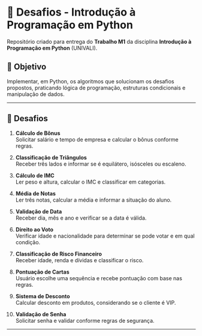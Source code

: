 # 🚀 Desafios - Introdução à Programação em Python

Repositório criado para entrega do **Trabalho M1** da disciplina **Introdução à Programação em Python** (UNIVALI).

## 🎯 Objetivo
Implementar, em Python, os algoritmos que solucionam os desafios propostos, praticando lógica de programação, estruturas condicionais e manipulação de dados.

---

## 📝 Desafios

1. **Cálculo de Bônus**  
   Solicitar salário e tempo de empresa e calcular o bônus conforme regras.

2. **Classificação de Triângulos**  
   Receber três lados e informar se é equilátero, isósceles ou escaleno.

3. **Cálculo de IMC**  
   Ler peso e altura, calcular o IMC e classificar em categorias.

4. **Média de Notas**  
   Ler três notas, calcular a média e informar a situação do aluno.

5. **Validação de Data**  
   Receber dia, mês e ano e verificar se a data é válida.

6. **Direito ao Voto**  
   Verificar idade e nacionalidade para determinar se pode votar e em qual condição.

7. **Classificação de Risco Financeiro**  
   Receber idade, renda e dívidas e classificar o risco.

8. **Pontuação de Cartas**  
   Usuário escolhe uma sequência e recebe pontuação com base nas regras.

9. **Sistema de Desconto**  
   Calcular desconto em produtos, considerando se o cliente é VIP.

10. **Validação de Senha**  
    Solicitar senha e validar conforme regras de segurança.

---
